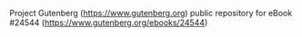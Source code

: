 Project Gutenberg (https://www.gutenberg.org) public repository for eBook #24544 (https://www.gutenberg.org/ebooks/24544)
